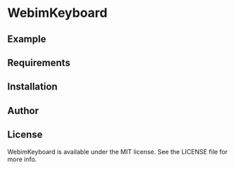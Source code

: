 # WebimKeyboard

## Example

## Requirements

## Installation

## Author

## License

WebimKeyboard is available under the MIT license. See the LICENSE file for more info.
